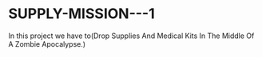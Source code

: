 # SUPPLY-MISSION---1
 In this project we have to(Drop Supplies And Medical Kits In The Middle Of A Zombie Apocalypse.)
